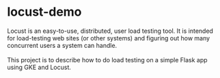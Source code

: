 # locust-demo
Locust is an easy-to-use, distributed, user load testing tool. It is intended for load-testing web sites (or other systems) and figuring out how many concurrent users a system can handle.<br></br>
This project is to describe how to do load testing on a simple Flask app using GKE and Locust.

